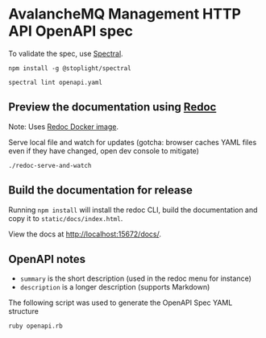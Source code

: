 # AvalancheMQ Management HTTP API OpenAPI spec

To validate the spec, use [Spectral](https://github.com/stoplightio/spectral).

    npm install -g @stoplight/spectral

    spectral lint openapi.yaml

## Preview the documentation using [Redoc]

Note: Uses [Redoc Docker image].

Serve local file and watch for updates (gotcha: browser caches YAML files even if they have changed, open dev console to mitigate)

    ./redoc-serve-and-watch

## Build the documentation for release

Running `npm install` will install the redoc CLI, build the documentation and copy it to `static/docs/index.html`.

View the docs at [http://localhost:15672/docs/](http://localhost:15672/docs/).

## OpenAPI notes

* `summary` is the short description (used in the redoc menu for instance)
* `description` is a longer description (supports Markdown)

The following script was used to generate the OpenAPI Spec YAML structure

    ruby openapi.rb

[Swagger UI]: https://github.com/swagger-api/swagger-ui
[Redoc]: https://github.com/Redocly/redoc
[Redoc Docker image]: https://github.com/Redocly/redoc/tree/master/config/docker#official-redoc-docker-image
